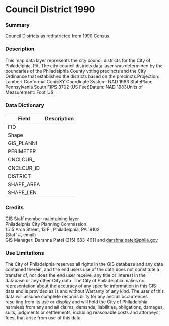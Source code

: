 # Council District 1990

### Summary  

Council Districts as redistricted from 1990 Census.   
  


### Description  

This map data layer represents the city council districts for the City of Philadelphia, PA. The city council districts data layer was determined by the boundaries of the Philadelphia County voting precincts and the City Ordinance that established the districts based on the precincts.Projection: Lambert Conformal ConicXY Coordinate System: NAD 1983 StatePlane Pennsylvania South FIPS 3702 (US Feet)Datum: NAD 1983Units of Measurement: Foot_US  

### Data Dictionary

| Field | Description  
| ----- | :----------:  
| FID |  
| Shape |  
| GIS_PLANNI |  
| PERIMETER |  
| CNCLCUR_ |  
| CNCLCUR_ID |  
| DISTRICT |  
| SHAPE_AREA |  
| SHAPE_LEN |  


### Credits  

GIS Staff member maintaining layer  
Philadelphia City Planning Commission  
 1515 Arch Street, 13 Fl, Philadelphia, PA  19102  
(Staff #, email)   
GIS Manager: Darshna Patel (215) 683-4611 and darshna.patel@phila.gov  


### Use Limitations  

The City of Philadelphia reserves all rights in the GIS database and any data contained therein, and the end users use of the data does not constitute a transfer of, nor does the end user receive, any title or interest in the database or any other City data. The City of Philadelphia makes no representation about the accuracy of any specific information in this GIS data and is provided as is and without Warranty of any kind. The user of this data will assume complete responsibility for any and all occurrences resulting from its use or display and will hold the City of Philadelphia harmless from any and all claims, demands, liabilities, obligations, damages, suits, judgments or settlements, including reasonable costs and attorneys' fees, that arise from use of this data.